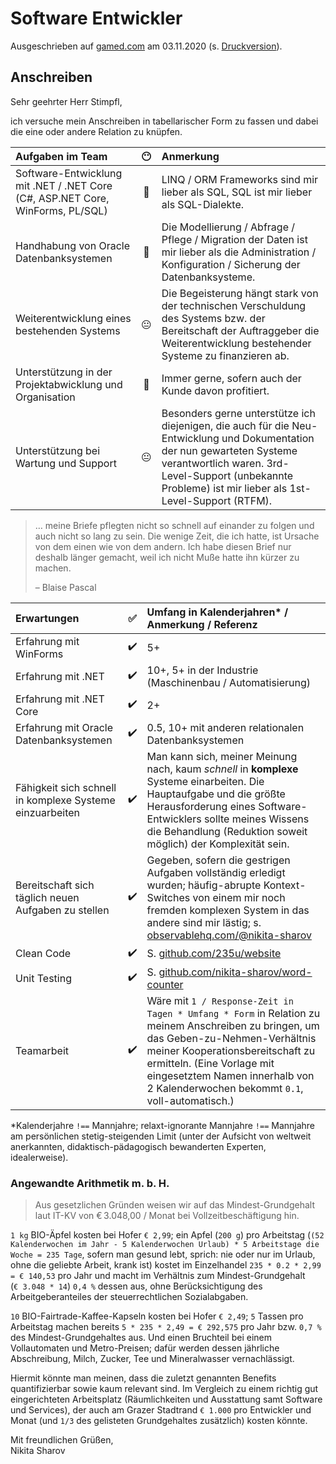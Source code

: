 # Software Entwickler

Ausgeschrieben auf [gamed.com](https://www.gamed.com/job-131-software-entwickler.php) am 03.11.2020 (s. [Druckversion](media/software-entwickler_gamed.pdf)).

## Anschreiben

Sehr geehrter Herr Stimpfl,

ich versuche mein Anschreiben in tabellarischer Form zu fassen und dabei die eine oder andere Relation zu knüpfen.

|Aufgaben im Team|😶|Anmerkung|
|:--|:-:|:--|
|Software-Entwicklung mit .NET / .NET Core (C#, ASP.NET Core, WinForms, PL/SQL)|🙂|LINQ / ORM Frameworks sind mir lieber als SQL, SQL ist mir lieber als SQL-Dialekte.|
|Handhabung von Oracle Datenbanksystemen|🙂|Die Modellierung / Abfrage / Pflege / Migration der Daten ist mir lieber als die Administration / Konfiguration / Sicherung der Datenbanksysteme.|
|Weiterentwicklung eines bestehenden Systems|😐|Die Begeisterung hängt stark von der technischen Verschuldung des Systems bzw. der Bereitschaft der Auftraggeber die Weiterentwicklung bestehender Systeme zu finanzieren ab.| 
|Unterstützung in der Projektabwicklung und Organisation|🙂|Immer gerne, sofern auch der Kunde davon profitiert.|
|Unterstützung bei Wartung und Support|😐|Besonders gerne unterstütze ich diejenigen, die auch für die Neu-Entwicklung und Dokumentation der nun gewarteten  Systeme verantwortlich waren. 3rd-Level-Support (unbekannte Probleme) ist mir lieber als 1st-Level-Support (RTFM).|

> … meine Briefe pflegten nicht so schnell auf einander zu folgen und auch nicht so lang zu sein. Die wenige Zeit, die ich hatte, ist Ursache von dem einen wie von dem andern. Ich habe diesen Brief nur deshalb länger gemacht, weil ich nicht Muße hatte ihn kürzer zu machen.
>
> – Blaise Pascal

|Erwartungen|✅|Umfang in Kalenderjahren* / Anmerkung / Referenz|
|:--|:-:|:--|
|Erfahrung mit WinForms|✔️|5+|
|Erfahrung mit .NET|✔️|10+, 5+ in der Industrie (Maschinenbau / Automatisierung)|
|Erfahrung mit .NET Core|✔️|2+|
|Erfahrung mit Oracle Datenbanksystemen|✔️|0.5, 10+ mit anderen relationalen Datenbanksystemen|
|Fähigkeit sich schnell in komplexe Systeme einzuarbeiten|✔️|Man kann sich, meiner Meinung nach, kaum *schnell* in **komplexe** Systeme einarbeiten. Die Hauptaufgabe und die größte Herausforderung eines Software-Entwicklers sollte meines Wissens die Behandlung (Reduktion soweit möglich) der Komplexität sein.|
|Bereitschaft sich täglich neuen Aufgaben zu stellen|✔️|Gegeben, sofern die gestrigen Aufgaben vollständig erledigt wurden; häufig-abrupte Kontext-Switches von einem mir noch fremden komplexen System in das andere sind mir lästig; s. [observablehq.com/@nikita-sharov](https://observablehq.com/@nikita-sharov)|
|Clean Code|✔️|S. [github.com/235u/website](https://github.com/235u/website)|
|Unit Testing|✔️|S. [github.com/nikita-sharov/word-counter](https://github.com/nikita-sharov/word-counter)|
|Teamarbeit|✔️|Wäre mit `1 / Response-Zeit in Tagen * Umfang * Form` in Relation zu meinem Anschreiben zu bringen, um das Geben-zu-Nehmen-Verhältnis meiner Kooperationsbereitschaft zu ermitteln. (Eine Vorlage mit eingesetztem Namen innerhalb von 2 Kalenderwochen bekommt `0.1`, voll-automatisch.)|

*Kalenderjahre `!==` Mannjahre; relaxt-ignorante Mannjahre `!==` Mannjahre am persönlichen stetig-steigenden Limit (unter der Aufsicht von weltweit anerkannten, didaktisch-pädagogisch bewanderten Experten, idealerweise).

### Angewandte Arithmetik m. b. H.

> Aus gesetzlichen Gründen weisen wir auf das Mindest-Grundgehalt laut IT-KV von € 3.048,00 / Monat bei Vollzeitbeschäftigung hin.

`1 kg` BIO-Äpfel kosten bei Hofer `€ 2,99`; ein Apfel (`200 g`) pro Arbeitstag (`(52 Kalenderwochen im Jahr - 5 Kalenderwochen Urlaub) * 5 Arbeitstage die Woche = 235 Tage`, sofern man gesund lebt, sprich: nie oder nur im Urlaub, ohne die geliebte Arbeit, krank ist) kostet im Einzelhandel `235 * 0.2 * 2,99 = € 140,53` pro Jahr und macht im Verhältnis zum Mindest-Grundgehalt (`€ 3.048 * 14`) `0,4 %` dessen aus, ohne Berücksichtigung des Arbeitgeberanteiles der steuerrechtlichen Sozialabgaben.

`10` BIO-Fairtrade-Kaffee-Kapseln kosten bei Hofer `€ 2,49`; `5` Tassen pro Arbeitstag machen bereits `5 * 235 * 2,49 = € 292,575` pro Jahr bzw. `0,7 %` des Mindest-Grundgehaltes aus. Und einen Bruchteil bei einem Vollautomaten und Metro-Preisen; dafür werden dessen jährliche Abschreibung, Milch, Zucker, Tee und Mineralwasser vernachlässigt.

Hiermit könnte man meinen, dass die zuletzt genannten Benefits quantifizierbar sowie kaum relevant sind. Im Vergleich zu einem richtig gut eingerichteten Arbeitsplatz (Räumlichkeiten und Ausstattung samt Software und Services), der  auch am Grazer Stadtrand `€ 1.000` pro Entwickler und Monat (und `1/3` des gelisteten Grundgehaltes zusätzlich) kosten könnte.

Mit freundlichen Grüßen,  
Nikita Sharov
